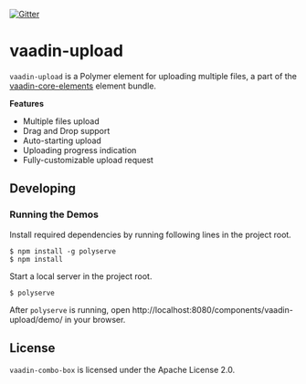 [![Gitter](https://badges.gitter.im/Join%20Chat.svg)](https://gitter.im/vaadin/vaadin-core-elements?utm_source=badge&utm_medium=badge&utm_campaign=pr-badge)

# vaadin-upload

`vaadin-upload` is a Polymer element for uploading multiple files, a part of the [vaadin-core-elements](https://vaadin.com/elements) element bundle.

**Features**

- Multiple files upload
- Drag and Drop support
- Auto-starting upload
- Uploading progress indication
- Fully-customizable upload request

<!-- TODO: Add Getting Started section with some links for documentation, when it would be available
## Getting Started
-->

## Developing

### Running the Demos

Install required dependencies by running following lines in the project root.
```shell
$ npm install -g polyserve
$ npm install
```

Start a local server in the project root.
```shell
$ polyserve
```

After `polyserve` is running, open http://localhost:8080/components/vaadin-upload/demo/ in your browser.

<!-- TODO: describe running tests when adding them
### Running the Automated Tests

Open http://localhost:8080/components/vaadin-upload/test/ in your browser or
run from the command-line:
```shell
$ npm install -g web-component-tester
$ wct
```
-->

## License

`vaadin-combo-box` is licensed under the Apache License 2.0.
